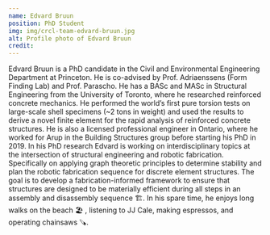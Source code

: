 ```yaml
---
name: Edvard Bruun
position: PhD Student
img: img/crcl-team-edvard-bruun.jpg
alt: Profile photo of Edvard Bruun
credit: 
---
```

Edvard Bruun is a PhD candidate in the Civil and Environmental Engineering Department at Princeton. He is co-advised by Prof. Adriaenssens (Form Finding Lab) and Prof. Parascho. He has a BASc and MASc in Structural Engineering from the University of Toronto, where he researched reinforced concrete mechanics. He performed the world’s first pure torsion tests on large-scale shell specimens (~2 tons in weight) and used the results to derive a novel finite element for the rapid analysis of reinforced concrete structures. He is also a licensed professional engineer in Ontario, where he worked for Arup in the Building Structures group before starting his PhD in 2019. In his PhD research Edvard is working on interdisciplinary topics at the intersection of structural engineering and robotic fabrication. Specifically on applying graph theoretic principles to determine stability and plan the robotic fabrication sequence for discrete element structures. The goal is to develop a fabrication-informed framework to ensure that structures are designed to be materially efficient during all steps in an assembly and disassembly sequence 🏗. In his spare time, he enjoys long walks on the beach 🏖 , listening to JJ Cale, making espressos, and operating chainsaws 🪚.